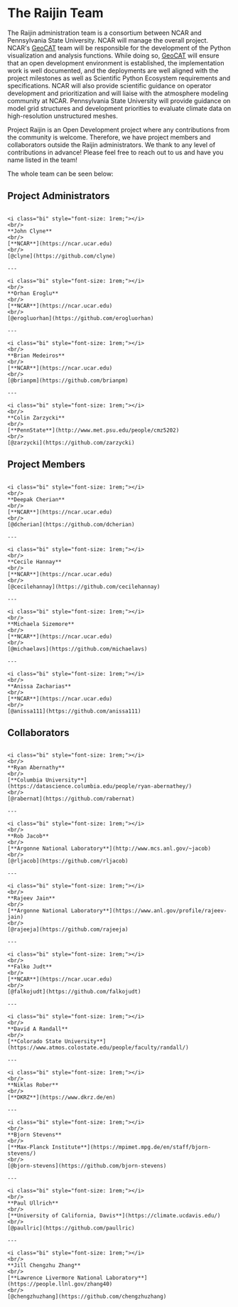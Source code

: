 # The Raijin Team

The Raijin administration team is a consortium between NCAR and Pennsylvania
State University. NCAR will manage the overall project.
NCAR's [GeoCAT](https://geocat.ucar.edu/) team will be responsible for the
development of the Python visualization and analysis functions. While doing so,
[GeoCAT](https://geocat.ucar.edu/) will ensure that an open development
environment is established, the implementation work is well documented, and
the deployments are well aligned with the project milestones as well as
Scientific Python Ecosystem requirements and specifications. NCAR will also
provide scientific guidance on operator development and prioritization and
will liaise with the atmosphere modeling community at NCAR. Pennsylvania
State University will provide guidance on model grid structures and development
priorities to evaluate climate data on high-resolution unstructured meshes.

Project Raijin is an Open Development project where any contributions from the
community is welcome. Therefore, we have project members and collaborators
outside the Raijin administrators. We thank to any level of contributions in
advance! Please feel free to reach out to us and have you name listed in the
team!

The whole team can be seen below:

## Project Administrators

````{panels}

<i class="bi" style="font-size: 1rem;"></i>
<br/>
**John Clyne**
<br/>
[**NCAR**](https://ncar.ucar.edu)
<br/>
[@clyne](https://github.com/clyne)

---

<i class="bi" style="font-size: 1rem;"></i>
<br/>
**Orhan Eroglu**
<br/>
[**NCAR**](https://ncar.ucar.edu)
<br/>
[@erogluorhan](https://github.com/erogluorhan)

---

<i class="bi" style="font-size: 1rem;"></i>
<br/>
**Brian Medeiros**
<br/>
[**NCAR**](https://ncar.ucar.edu)
<br/>
[@brianpm](https://github.com/brianpm)

---

<i class="bi" style="font-size: 1rem;"></i>
<br/>
**Colin Zarzycki**
<br/>
[**PennState**](http://www.met.psu.edu/people/cmz5202)
<br/>
[@zarzycki](https://github.com/zarzycki)

````

## Project Members

````{panels}

<i class="bi" style="font-size: 1rem;"></i>
<br/>
**Deepak Cherian**
<br/>
[**NCAR**](https://ncar.ucar.edu)
<br/>
[@dcherian](https://github.com/dcherian)

---

<i class="bi" style="font-size: 1rem;"></i>
<br/>
**Cecile Hannay**
<br/>
[**NCAR**](https://ncar.ucar.edu)
<br/>
[@cecilehannay](https://github.com/cecilehannay)

---

<i class="bi" style="font-size: 1rem;"></i>
<br/>
**Michaela Sizemore**
<br/>
[**NCAR**](https://ncar.ucar.edu)
<br/>
[@michaelavs](https://github.com/michaelavs)

---

<i class="bi" style="font-size: 1rem;"></i>
<br/>
**Anissa Zacharias**
<br/>
[**NCAR**](https://ncar.ucar.edu)
<br/>
[@anissa111](https://github.com/anissa111)

````

## Collaborators

````{panels}

<i class="bi" style="font-size: 1rem;"></i>
<br/>
**Ryan Abernathy**
<br/>
[**Columbia University**](https://datascience.columbia.edu/people/ryan-abernathey/)
<br/>
[@rabernat](https://github.com/rabernat)

---

<i class="bi" style="font-size: 1rem;"></i>
<br/>
**Rob Jacob**
<br/>
[**Argonne National Laboratory**](http://www.mcs.anl.gov/~jacob)
<br/>
[@rljacob](https://github.com/rljacob)

---

<i class="bi" style="font-size: 1rem;"></i>
<br/>
**Rajeev Jain**
<br/>
[**Argonne National Laboratory**](https://www.anl.gov/profile/rajeev-jain)
<br/>
[@rajeeja](https://github.com/rajeeja)

---

<i class="bi" style="font-size: 1rem;"></i>
<br/>
**Falko Judt**
<br/>
[**NCAR**](https://ncar.ucar.edu)
<br/>
[@falkojudt](https://github.com/falkojudt)

---

<i class="bi" style="font-size: 1rem;"></i>
<br/>
**David A Randall**
<br/>
[**Colorado State University**](https://www.atmos.colostate.edu/people/faculty/randall/)

---

<i class="bi" style="font-size: 1rem;"></i>
<br/>
**Niklas Rober**
<br/>
[**DKRZ**](https://www.dkrz.de/en)

---

<i class="bi" style="font-size: 1rem;"></i>
<br/>
**Bjorn Stevens**
<br/>
[**Max-Planck Institute**](https://mpimet.mpg.de/en/staff/bjorn-stevens/)
<br/>
[@bjorn-stevens](https://github.com/bjorn-stevens)

---

<i class="bi" style="font-size: 1rem;"></i>
<br/>
**Paul Ullrich**
<br/>
[**University of California, Davis**](https://climate.ucdavis.edu/)
<br/>
[@paullric](https://github.com/paullric)

---

<i class="bi" style="font-size: 1rem;"></i>
<br/>
**Jill Chengzhu Zhang**
<br/>
[**Lawrence Livermore National Laboratory**](https://people.llnl.gov/zhang40)
<br/>
[@chengzhuzhang](https://github.com/chengzhuzhang)

````
